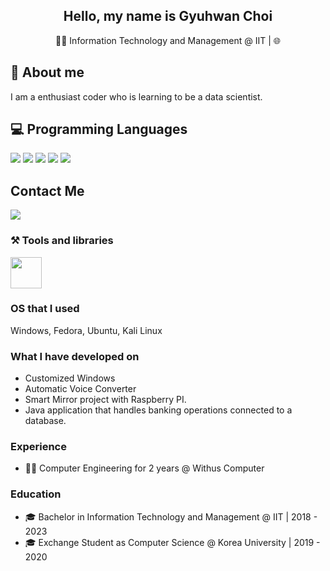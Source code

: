 <h2 align="center">
  Hello, my name is Gyuhwan Choi
</h2>
<p align="center">
  🧑‍🎓 Information Technology and Management @ IIT | 🌐 
</p>

## 📖 About me
I am a  enthusiast coder who is learning to be a data scientist.

## 💻 Programming Languages
<div float="left">
  <img src="https://img.shields.io/badge/Python-3776AB?style=for-the-badge&logo=python&logoColor=white"/>
  <img src="https://img.shields.io/badge/HTML5-E34F26?style=for-the-badge&logo=html5&logoColor=white"/>
  <img src="https://img.shields.io/badge/CSS3-1572B6?style=for-the-badge&logo=css3&logoColor=white"/>
  <img src="https://img.shields.io/badge/MySQL-4479A1?style=for-the-badge&logo=mysql&logoColor=white"/>
  <img src="https://img.shields.io/badge/Java-ED8B00?style=for-the-badge&logo=java&logoColor=white"/>
</div>

## Contact Me 
<a href="mailto:wrtyu0604@gmail.com"> 
  <img src = "https://img.shields.io/badge/Gmail-D14836?style=for-the-badge&logo=gmail&logoColor=white"/> 
</a>
  
### ⚒️ Tools and libraries
<div float="left">
  <img src="https://cdn.jsdelivr.net/gh/devicons/devicon/icons/github/github-original-wordmark.svg" width="50" />
</div>

### OS that I used
Windows, Fedora, Ubuntu, Kali Linux

### What I have developed on
- Customized Windows
- Automatic Voice Converter
- Smart Mirror project with Raspberry PI.
- Java application that handles banking operations connected to a database.

### Experience
- 👨‍💻  Computer Engineering for 2 years @ Withus Computer


### Education
- 🎓 Bachelor in Information Technology and Management @ IIT | 2018 - 2023
- 🎓 Exchange Student as Computer Science  @ Korea University | 2019 - 2020

